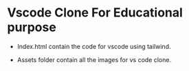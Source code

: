 # Vscode Clone For Educational purpose

- Index.html contain the code for vscode using tailwind.

- Assets folder contain all the images for vs code clone.

